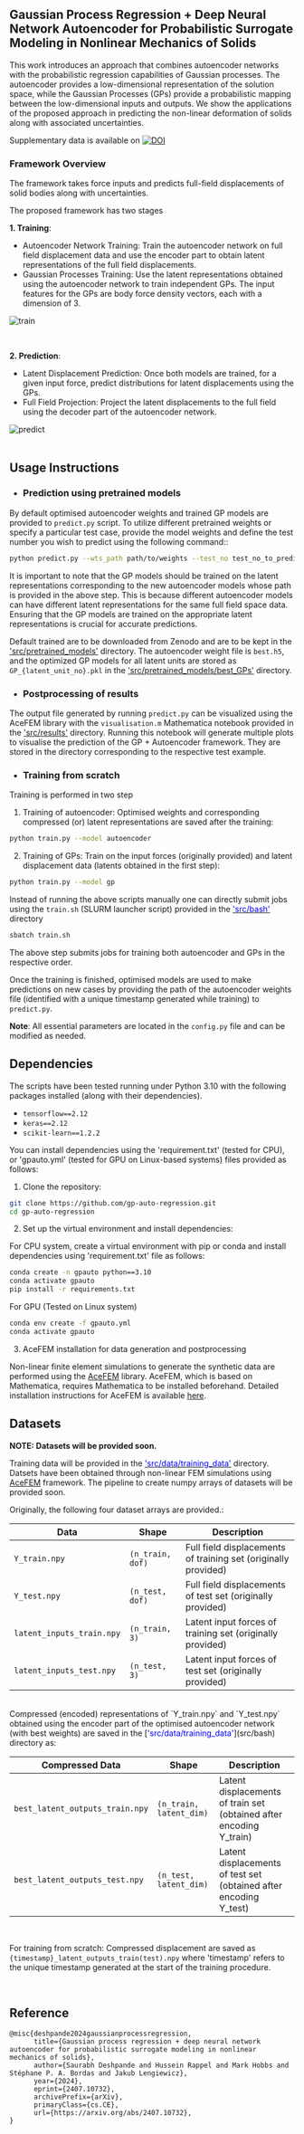 ## Gaussian Process Regression + Deep Neural Network Autoencoder for Probabilistic Surrogate Modeling in Nonlinear Mechanics of Solids  

This work introduces an approach that combines autoencoder networks with the probabilistic regression capabilities of Gaussian processes. The autoencoder provides a low-dimensional representation of the solution space, while the Gaussian Processes (GPs) provide a probabilistic mapping between the low-dimensional inputs and outputs. We show the applications of the proposed approach in predicting the non-linear deformation of solids along with associated uncertainties.
<br />

Supplementary data is available on [![DOI](https://zenodo.org/badge/DOI/10.5281/zenodo.13683123.svg)](https://doi.org/10.5281/zenodo.13683123)


### Framework Overview

The framework takes force inputs and predicts full-field displacements of solid bodies along with uncertainties.

The proposed framework has two stages <br />

**1. Training**: <br />
- Autoencoder Network Training: Train the autoencoder network on full field displacement data and use the encoder part to obtain latent representations of the full field displacements.
- Gaussian Processes Training: Use the latent representations obtained using the autoencoder network to train independent GPs. The input features for the GPs are body force density vectors, each with a dimension of 3.

![train](schematics/train.jpg)

<br />

**2. Prediction**: <br />
- Latent Displacement Prediction: Once both models are trained, for a given input force, predict distributions for latent displacements using the GPs.
- Full Field Projection: Project the latent displacements to the full field using the decoder part of the autoencoder network.

![predict](schematics/predict.jpg)
<br />
<br />


## Usage Instructions

- ### Prediction using pretrained models <br />
By default optimised autoencoder weights and trained GP models are provided to `predict.py` script. To utilize different pretrained weights or specify a particular test case, provide the model weights and define the test number you wish to predict using the following command::

```bash
python predict.py --wts_path path/to/weights --test_no test_no_to_predict
```

It is important to note that the GP models should be trained on the latent representations corresponding to the new
autoencoder models whose path is provided in the above step. This is because different autoencoder
models can have different latent representations for the same full field space data. Ensuring that the GP models are trained on the appropriate latent representations is crucial for accurate predictions.

Default trained are to be downloaded from Zenodo and are to be kept in the ['src/pretrained_models'](src/pretrained_models) directory. The autoencoder weight file is `best.h5`, and the optimized GP models for all latent units are stored as `GP_{latent_unit_no}.pkl` in the ['src/pretrained_models/best_GPs'](src/pretrained_models/best_GPs) directory.

- ### Postprocessing of results <br />

The output file generated by running `predict.py` can be visualized using the AceFEM library with the `visualisation.m`
Mathematica notebook provided in the ['src/results'](src/results) directory. Running this notebook
will generate multiple plots to visualise the prediction of the GP + Autoencoder framework. They are stored
in the directory corresponding to the respective test example.


- ### Training from scratch <br />

Training is performed in two step
1. Training of autoencoder: Optimised weights and corresponding compressed (or) latent representations are saved after the training:

```bash
python train.py --model autoencoder
```
2. Training of GPs: Train on the input forces (originally provided) and latent displacement data (latents obtained in the first step):
```bash
python train.py --model gp
```

Instead of running the above scripts manually one can directly submit jobs using the `train.sh` (SLURM launcher script) provided in the [<span style="color:blue">'src/bash'</span>](src/bash) directory

```bash
sbatch train.sh
```
The above step submits jobs for training both autoencoder and GPs in the respective order.

Once the training is finished, optimised models are used to make predictions on new cases by providing the path of the autoencoder weights file (identified with a unique timestamp generated while training) to `predict.py`.


**Note**: All essential parameters are located in the `config.py` file and can be modified as needed.

## Dependencies

The scripts have been tested running under Python 3.10 with the following packages installed (along with their dependencies).

- `tensorflow==2.12`
- `keras==2.12`
- `scikit-learn==1.2.2`

You can install dependencies using the 'requirement.txt' (tested for CPU), or 'gpauto.yml' (tested for GPU on Linux-based systems) files provided as follows:

1. Clone the repository:

```bash
git clone https://github.com/gp-auto-regression.git
cd gp-auto-regression
```
2. Set up the virtual environment and install dependencies:

For CPU system, create a virtual environment with pip or conda and install dependencies using 'requirement.txt' file as follows:
```bash
conda create -n gpauto python==3.10
conda activate gpauto
pip install -r requirements.txt
```
For GPU (Tested on Linux system)

```bash
conda env create -f gpauto.yml
conda activate gpauto
```

3. AceFEM installation for data generation and postprocessing

Non-linear finite element simulations to generate the synthetic data are performed using the [AceFEM](http://symech.fgg.uni-lj.si/Download.htm)
library. AceFEM, which is based on Mathematica, requires Mathematica to be installed beforehand. Detailed installation instructions for
AceFEM is available [here](http://symech.fgg.uni-lj.si/Download.htm).
<br />

## Datasets

**NOTE: Datasets will be provided soon.**

Training data will be provided in the [<span style="color:blue">'src/data/training_data'</span>](src/bash) directory. Datsets have been obtained through non-linear FEM simulations using [AceFEM](http://symech.fgg.uni-lj.si/Download.htm) framework. The pipeline to create numpy arrays of datasets will be provided soon. <br />

Originally, the following four dataset arrays are provided.:

| Data                       | Shape                    | Description                                           |
|----------------------------|--------------------------|-------------------------------------------------------|
| `Y_train.npy`              | `(n_train, dof)`         | Full field displacements of training set (originally provided) |
| `Y_test.npy`               | `(n_test, dof)`          | Full field displacements of test set (originally provided)    |
| `latent_inputs_train.npy`  | `(n_train, 3)`           | Latent input forces of training set (originally provided)      |
| `latent_inputs_test.npy`   | `(n_test, 3)`            | Latent input forces of test set (originally provided)         |

<br />
Compressed (encoded) representations of `Y_train.npy` and `Y_test.npy` obtained using the encoder part of the optimised autoencoder network (with best weights) are saved in the [<span style="color:blue">'src/data/training_data'</span>](src/bash) directory as:

| Compressed Data                       | Shape                    | Description                                           |
|----------------------------|--------------------------|-------------------------------------------------------|
| `best_latent_outputs_train.npy`| `(n_train, latent_dim)`   | Latent displacements of train set (obtained after encoding Y_train)     |
| `best_latent_outputs_test.npy` | `(n_test, latent_dim)`    | Latent displacements of test set (obtained after encoding Y_test)       |

<br />

For training from scratch: Compressed displacement are saved as `{timestamp}_latent_outputs_train(test).npy` where 'timestamp' refers to the unique timestamp generated at the start of the training procedure.

<br />

## Reference


```
@misc{deshpande2024gaussianprocessregression,
      title={Gaussian process regression + deep neural network autoencoder for probabilistic surrogate modeling in nonlinear mechanics of solids},
      author={Saurabh Deshpande and Hussein Rappel and Mark Hobbs and Stéphane P. A. Bordas and Jakub Lengiewicz},
      year={2024},
      eprint={2407.10732},
      archivePrefix={arXiv},
      primaryClass={cs.CE},
      url={https://arxiv.org/abs/2407.10732},
}
```

<br />
